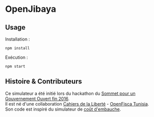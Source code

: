 
# OpenJibaya

## Usage

Installation :  

```
npm install
```

Exécution :

```
npm start
```

## Histoire & Contributeurs

Ce simulateur a été initié lors du hackathon du [Sommet pour un Gouvernement Ouvert fin 2016](https://www.opengovpartnership.org/about/news-and-events/ogp-global-summit-2016-paris).  
Il est né d'une collaboration [Cahiers de la Liberté](http://www.cahiersdelaliberte.org) - [OpenFisca Tunisia](https://github.com/openfisca/openfisca-tunisia).  
Son code est inspiré du simulateur de [coût d'embauche](https://github.com/sgmap/cout-embauche).
